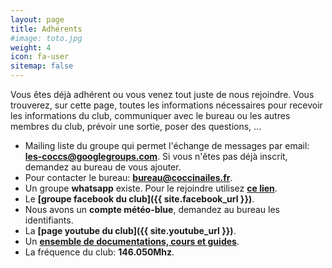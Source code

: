 ```yaml
---
layout: page
title: Adhérents
#image: toto.jpg
weight: 4
icon: fa-user
sitemap: false
---
```


Vous êtes déjà adhérent ou vous venez tout juste de nous rejoindre. Vous trouverez, sur cette page, toutes les informations nécessaires pour recevoir les informations du club, communiquer avec le bureau ou les autres membres du club, prévoir une sortie, poser des questions, ...

- Mailing liste du groupe qui permet l'échange de messages par email: **[les-coccs@googlegroups.com](mailto:les-coccs@googlegroups.com)**. Si vous n'êtes pas déjà inscrit, demandez au bureau de vous ajouter.
- Pour contacter le bureau: **[bureau@coccinailes.fr](mailto:bureau@coccinailes.fr)**.
- Un groupe **what<!-- block -->s<!-- prout -->app** existe. Pour le rejoindre utilisez **[ce lien](&#104;&#116;&#116;&#112;&#115;://&#099;&#104;&#097;&#116;&#046;&#119;&#104;&#097;&#116;&#115;&#097;&#112;&#112;&#046;&#099;&#111;&#109;/&#075;&#107;&#105;&#101;&#108;&#054;&#057;&#116;&#087;&#077;&#116;&#049;&#121;&#089;&#111;&#083;&#073;&#072;&#113;&#071;&#100;&#102;)**.
- Le **[groupe facebook du club]({{ site.facebook_url }})**.
- Nous avons un **compte météo-blue**, demandez au bureau les identifiants.
- La **[page youtube du club]({{ site.youtube_url }})**.
- Un **[ensemble de documentations, cours et guides](https://drive.google.com/drive/folders/0B7PxwmgdmAE3R1g0Tjl1ajd1cEk?usp=sharing)**.
- La fréquence du club: **146.050Mhz**.
